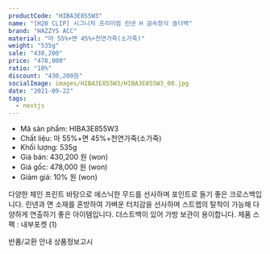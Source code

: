 ```yaml
---
productCode: "HIBA3E855W3"
name: "[H20 CLIP] 시그니처 프리미엄 린넨 H 금속장식 숄더백"
brand: "HAZZYS ACC"
material: "마 55%+면 45%+천연가죽(소가죽)"
weight: "535g"
sale: "430,200"
price: "478,000"
ratio: "10%"
discount: "430,200원"
socialImage: images/HIBA3E855W3/HIBA3E855W3_00.jpg
date: "2021-09-22"
tags:
  - nextjs
---
```



- Mã sản phẩm: HIBA3E855W3
- Chất liệu: 마 55%+면 45%+천연가죽(소가죽)
- Khối lượng: 535g
- Giá bán: 430,200 원 (won)
- Giá gốc: 478,000 원 (won)
- Giảm giá: 10% 원 (won)


다양한 체인 프린트 바탕으로 에스닉한 무드를 선사하며 포인트로 들기 좋은 크로스백입니다.
린넨과 면 소재를 혼방하여 가벼운 터치감을 선사하며 스트랩의 탈착이 가능해 다양하게 연출하기 좋은 아이템입니다. 더스트백이 있어 가방 보관이 용이합니다.
제품 스펙 : 내부포켓 (1)

반품/교환 안내
상품정보고시

